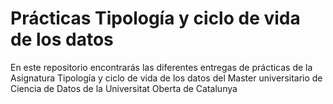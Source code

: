 # Prácticas Tipología y ciclo de vida de los datos
En este repositorio encontrarás las diferentes entregas de prácticas de la Asignatura Tipología y ciclo de vida de los datos del Master universitario de Ciencia de Datos de la Universitat Oberta de Catalunya
